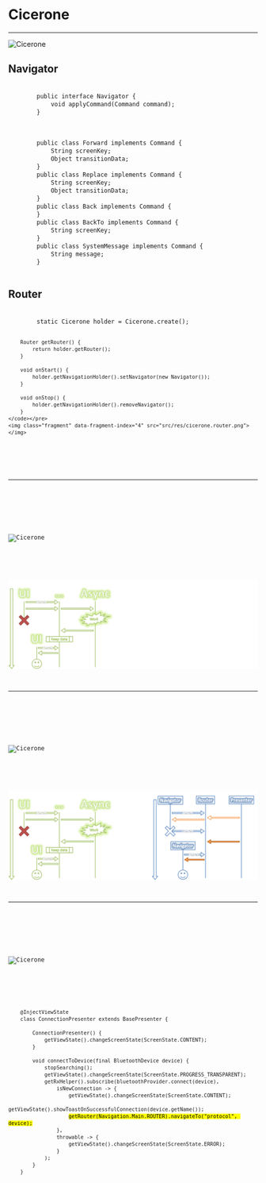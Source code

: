 <!-- .slide:    id="debug" data-background-color="#000" -->
<!-- .slide:    data-background-image="css/theme/img/blueprint.png" -->
<!-- .slide:    class="center center-horizontal" -->

# Cicerone

------

<!-- .slide:    data-transition="fade" -->
<!-- .slide:    class="center-horizontal" -->
<!-- .slide:    data-background-color="#fff" -->

![Cicerone](https://camo.githubusercontent.com/4d43e89a04121adc1ecbad9a4a89965f0460b69a/68747470733a2f2f686162726173746f726167652e6f72672f66696c65732f3634342f3332652f3965622f36343433326539656233363634373233623365653433383434396461623362302e706e67)
<!-- .element: width="200px" height="150px" -->

<div class="half-left fragment" data-fragment-index="1">
    <h2>Navigator</h2>
    <pre><code class="java" data-trim data-noescape>
        public interface Navigator {
            void applyCommand(Command command);
        }
    </code></pre>
    <pre><code class="java fragment" data-fragment-index="2" data-trim data-noescape>
        public class Forward implements Command {
            String screenKey;
            Object transitionData;
        }
        public class Replace implements Command {
            String screenKey;
            Object transitionData;
        }
        public class Back implements Command {
        }
        public class BackTo implements Command {
            String screenKey;
        }
        public class SystemMessage implements Command {
            String message;
        }
    </code></pre>
</div>
<div class="half-rigth fragment" data-fragment-index="3">
    <h2>Router</h2>
    <pre><code class="small java" data-trim data-noescape>
        static Cicerone<Router> holder = Cicerone.create();

        Router getRouter() {
            return holder.getRouter();
        }

        void onStart() {
            holder.getNavigationHolder().setNavigator(new Navigator());
        }

        void onStop() {
            holder.getNavigationHolder().removeNavigator();
        }
    </code></pre>
    <img class="fragment" data-fragment-index="4" src="src/res/cicerone.router.png"></img>
</div>

------

<!-- .slide:    data-transition="fade" -->
<!-- .slide:    class="center-horizontal" -->

![Cicerone](https://camo.githubusercontent.com/4d43e89a04121adc1ecbad9a4a89965f0460b69a/68747470733a2f2f686162726173746f726167652e6f72672f66696c65732f3634342f3332652f3965622f36343433326539656233363634373233623365653433383434396461623362302e706e67)
<!-- .element: width="200px" height="150px" -->

![Cicerone 1](src/res/cicerone.1.png)

------

<!-- .slide:    data-transition="fade" -->
<!-- .slide:    class="center-horizontal" -->

![Cicerone](https://camo.githubusercontent.com/4d43e89a04121adc1ecbad9a4a89965f0460b69a/68747470733a2f2f686162726173746f726167652e6f72672f66696c65732f3634342f3332652f3965622f36343433326539656233363634373233623365653433383434396461623362302e706e67)
<!-- .element: width="200px" height="150px" -->

![Cicerone 2](src/res/cicerone.2.png)

------

<!-- .slide:    data-transition="fade" -->
<!-- .slide:    class="center-horizontal" -->

![Cicerone](https://camo.githubusercontent.com/4d43e89a04121adc1ecbad9a4a89965f0460b69a/68747470733a2f2f686162726173746f726167652e6f72672f66696c65732f3634342f3332652f3965622f36343433326539656233363634373233623365653433383434396461623362302e706e67)
<!-- .element: width="200px" height="150px" -->

<pre><code class="java" data-trim data-noescape>
    @InjectViewState
    class ConnectionPresenter extends BasePresenter<ConnectionView> {

        ConnectionPresenter() {
            getViewState().changeScreenState(ScreenState.CONTENT);
        }

        void connectToDevice(final BluetoothDevice device) {
            stopSearching();
            getViewState().changeScreenState(ScreenState.PROGRESS_TRANSPARENT);
            getRxHelper().subscribe(bluetoothProvider.connect(device),
                isNewConnection -> {
                    getViewState().changeScreenState(ScreenState.CONTENT);
                    getViewState().showToastOnSuccessfulConnection(device.getName());
                    <mark>getRouter(Navigation.Main.ROUTER).navigateTo(<span class="fragment highlight-red" data-fragment-index="1">"protocol"</span>, <span class="fragment highlight-red" data-fragment-index="1">device</span>);</mark>
                },
                throwable -> {
                    getViewState().changeScreenState(ScreenState.ERROR);
                }
            );
        }
    }
</code></pre>